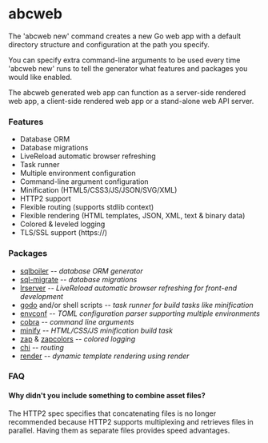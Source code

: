 # abcweb

The 'abcweb new' command creates a new Go web app with a default directory
structure and configuration at the path you specify.

You can specify extra command-line arguments to be used every time 'abcweb new'
runs to tell the generator what features and packages you would like enabled.

The abcweb generated web app can function as a server-side rendered web app, 
a client-side rendered web app or a stand-alone web API server.

### Features
 
* Database ORM
* Database migrations
* LiveReload automatic browser refreshing
* Task runner
* Multiple environment configuration
* Command-line argument configuration
* Minification (HTML5/CSS3/JS/JSON/SVG/XML) 
* HTTP2 support
* Flexible routing (supports stdlib context)
* Flexible rendering (HTML templates, JSON, XML, text & binary data)
* Colored & leveled logging
* TLS/SSL support (https://)

### Packages

* [sqlboiler](https://github.com/vattle/sqlboiler) *-- database ORM generator*
* [sql-migrate](https://github.com/rubenv/sql-migrate) *-- database migrations*
* [lrserver](https://github.com/jaschaephraim/lrserver) *-- LiveReload automatic browser refreshing for front-end development*
* [godo](https://github.com/go-godo/godo) and/or shell scripts *-- task runner for build tasks like minification*
* [envconf](https://github.com/nullbio/envconf) *-- TOML configuration parser supporting multiple environments*
* [cobra](https://github.com/spf13/cobra) *-- command line arguments*
* [minify](https://github.com/tdewolff/minify) *-- HTML/CSS/JS minification build task*
* [zap](https://github.com/uber-go/zap) & [zapcolors](https://github.com/aarondl/zapcolors) *-- colored logging*
* [chi](https://github.com/pressly/chi) *-- routing*
* [render](https://github.com/unrolled/render) *-- dynamic template rendering using render*

### FAQ

#### Why didn't you include something to combine asset files?

The HTTP2 spec specifies that concatenating files is no longer recommended
because HTTP2 supports multiplexing and retrieves files in parallel. Having
them as separate files provides speed advantages.

